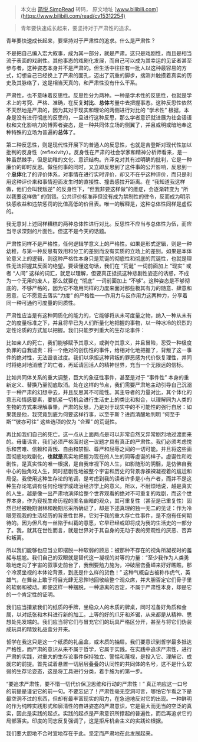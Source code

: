 > 本文由 [简悦 SimpRead](http://ksria.com/simpread/) 转码， 原文地址 [www.bilibili.com](https://www.bilibili.com/read/cv15312254)

> 青年要快速成长起来，要坚持对于严肃性的追求。

青年要快速成长起来，要坚持对于严肃性的追求。什么是严肃性？  

不是把自己编入宏大叙事，成为其一部分，就是严肃。这只是戏剧性，而且是相当流于表面的戏剧性。其他事态的戏剧化发展，而自己可以成为其幸运的见证者甚至参与者，这种姿态本身并不是严肃的。但生活中往往有一批人以这种最容易的方式，幻想自己已经换上了严肃的面孔，迈出了沉重的脚步，揣测并触摸着真实的历史及其脉络了，这是相当天真的，和严肃性没有什么干系。

严肃性，也不意味着反思性。反思性分为两种。一种是学术性的反思性，也就是学术上的考究、严格、准确，在反复**对比**、**总体**考量中去把握事态。这种反思性依然不天然地是严肃的，因为其对于现实和理论的两侧进行对比的 “学术性” 根据，本身是没有进行彻底的反思的，一旦进行这种反思，那么学者意识就进展为社会话语权和文化影响力的博弈者姿态，是一种共同体立场的侧翼了，并且或明或暗地奉这种特殊的立场为普遍的**总体**了。

第二种反思性，则是现代性开展下的普通人的反思性，也就是吉登斯对现代性加以批判的反身性（reflexivity）。反身性在严肃的社会学家和精神分析师看来，是一种虽然棘手，但是幼稚的文化、意识结构。齐泽克对其有过明确的批判，它是一种廉价的即时反思。做任何事的同时，又立即反思到了这件事的公开影响，反思到一个**总体**化了的评价体系，对事情在进行实时评价，却又不在乎这种评价，而只是利用这种评价来和事情迎面发生时的直接性、撞击感拉开距离。在 “我知道我这样做，他们会叫我叛逆” 的反身性下，“但我非要这样做”的癔症，会逐渐转变为 “所以我要这样做” 的倒错。公共评价标准非但没有成为禁制性的律令，反而成为明示快感收益和违禁惩罚的比值高低的价目表。唯一的解释是，这种总体性同样是虚假的。

我无意对上述同样糟糕的两种总体性进行对比。反思性不应当与总体性为伍，而应当寻求深刻的片面性。但这不是今天的话题。

严肃性同样不是严格性，任何逻辑学意义上的严格性。如果是形式逻辑，则是一种幼稚，与第一种反思有效用和分工的差别而没有实质的立场上的差别。如果是本体论意义上的逻辑，则这种严格性本身只是荒诞的彻底性和彻底的荒诞性，也就是理性无法把握其反面的绝望。要读懂这句话，我们在 “荒诞” 一词前面加上 “现实” 或者 “人间” 这样的词汇，就足以理解，但要真正抵抗这种悲剧性姿态的诱惑，不成为一个无用的废人，那么就要在 “彻底” 一词前面加上 “不够”。这种姿态是不够彻底的，不够严格的，因为它不敢用同样的力度来面对那些极其有力的随意、肆意和恶意，它不愿意去落实“力度” 的严格性——作用力与反作用力这两种力，分享着同一种可通约可度量的同质性。

严肃性应当是有这种同质化的能力的，它能够将从未可度量之物，纳入一种从未有之的度量标准之下，并且将早已为人们所量化地把握的事物，以一种冰冷的炽烈的定性论质的方式加以把握。我们只能罗列重大的生存论事件：

比如亲人的死亡，我们能够赋予其意义，或剥夺其意义，并且冒险，忍受一种极度负罪的自我谴责：将一个绝对的创伤性的事件，给相对化地把握了，背叛了这一事件的绝对性，无法毁哀过度。我们以承担这种背叛的罪恶感为代价恢复理性，并同时将绝对地消散了的亡者，再延请回活人的精神世界，充当一个无限远的信标。

比如共同体关系的重大调整，巨大的象征性事件，甚至是对于 “事件性” 本身的重新定义、替换乃至彻底取消。处在这样的节点，我们需要严肃地主动引导自己沉溺于一种严肃的幻想中去，并且反思其不可能性。其主导者的力量对比，其个体化的意志和情感要素，要抓紧一切机会进行生活史上的类比和拟合，以理解同为人类的生物的方式来理解事肇。严肃的反思，乃是对于现实中的不可能性的强行自居：如果我是他，我究竟到底为何要这样行事，以至于斯？进而清醒地判明 “何至于斯”“彼亦可往” 这些选项的仅为 “合理” 的荒诞性。

再比如我们自己的死亡。这一点从上面两点是可以非常自然又异常剧烈地过渡而来的。毋庸讳言，我们必须严格面对这一议题才具有真正的严肃性。我们必须考虑悦乐和苦难、信赖和背叛、自由和禁锢、尊严和屈辱之间的一切可能。并且将这些画面彻底地戏剧化，**也就是**真实地把握为现在的人生的同等虚诞的样子。虚诞性和戏剧性，是真实性的唯一根据，是自我审视下的人生，如影随形的阴翳，是仿佛自我中心的独角戏人生，同时悲剧性地被整个宇宙和历史的背景赤裸裸凝视着的尴尬和局促。我使用这种生存论的笔调，是考虑到我的读者许多是小有产者，而并不是这种生存论笔调有任何伦理学或政治经济学上的意义。所以，不耐烦地说，越是真实的人生，越是像一出严肃地演绎给整个世界观看的绝对不可重复的戏剧，而这个世界本身，作为窥视生命历程的匿名幽暗的观众，其可重复性（甚至是已重复性）固然已经被晚期谢林和晚期尼采所确证了，却是下述真理的独一无二的见证：作为冷眼旁观我的生活经历的背景性世界，它对于我的重大存亡性事件，是不抱有任何期待的。因为但凡有一丝陷于纠葛的意愿，它早已经或即将成为我的生活史的一部分了。我，就其在世性而言，就是世界对于其自身的无动于衷的旁观性的厌恶、否弃和叛离。

所以我们能够也应当立即摆脱一种软弱的顾忌：被那种不存在的视角所凝视时的羞赧与尴尬。我们自己的双眼就是替代这一凝视的对等的力量：“至少我作为人类勇敢地走向了宇宙的叙事史前台了，我倒要勉力施为，冲破层峦叠嶂来好好瞧瞧，那个冷漠坐视的本体论背景，到底是什么样的货色！” 这种气概自古被称作虎气，英雄气，在舞台上敢于将目光肆无忌惮地回敬给整个观众席，并大胆否定它们骨子里的软弱和被动。即便这样一种摆脱，一种游离的否定，不属于严肃性本身，却是它的一个肯定性的证明。

我们应当攥紧我们的纸质的手牌，坐稳众人的木质的牌桌，同时准备好角质和金属，以对纸张和木料进行新的加工。上等的好的爪牙和斧锯，从来都是从精神、思想处先发端的。我们应当将它们与冒充它们的玩具严格区分开，甚至与将它们伪装成玩具的精致礼品盒分开来。

哲学在我这只是这一个纸质的礼品盒，或木质的抽屉。我们要意识到哲学最多抵达严格性，而严肃的意识从来不属于哲学，它属于实践。在实践中追求严肃性，进行严肃的实践，对重大的生存论事件保持独立、警惕和蔑视，是投入它、理解它、成就它的前提。首先试着悬置一切层层叠叠的认同性的共同体的名号，这不是什么软弱的生存论姿态，这是将工具进行分类，着手施为的第一步。

“要追求严肃性，要不惜一切代价保卫思维和行动的严肃性！” 真正响应这一口号的前提是谨记它的前一句。不要忘记了！严肃性毫无空洞可言，哪怕它乍看之下是最空洞不过的东西，但却有最丰富现实的阻力，在急迫地反对它的出现。一种鲜明的作为纯粹实践形式和廓清性的奋进姿态的严肃意识，它是最大而无当的空泛的真实，因此是实践的起点。实践的起点是严肃意识所撑起的普遍性，而后再追求它的局部落实。印度的同志反复强调了，这是拒斥机会主义的实践论根据。

我们要大胆地不合时宜地存在于此。坚定而严肃地在此发展起来。